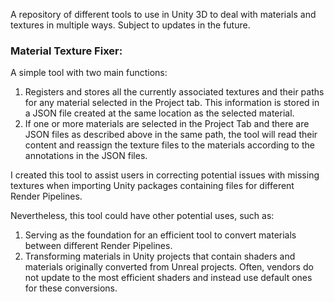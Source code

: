 A repository of different tools to use in Unity 3D to deal with materials and textures in multiple ways. Subject to updates in the future.

### **Material Texture Fixer:**

A simple tool with two main functions:

1. Registers and stores all the currently associated textures and their paths for any material selected in the Project tab. This information is stored in a JSON file created at the same location as the selected material.
2. If one or more materials are selected in the Project Tab and there are JSON files as described above in the same path, the tool will read their content and reassign the texture files to the materials according to the annotations in the JSON files.

I created this tool to assist users in correcting potential issues with missing textures when importing Unity packages containing files for different Render Pipelines.

Nevertheless, this tool could have other potential uses, such as:

1. Serving as the foundation for an efficient tool to convert materials between different Render Pipelines.
2. Transforming materials in Unity projects that contain shaders and materials originally converted from Unreal projects. Often, vendors do not update to the most efficient shaders and instead use default ones for these conversions.





